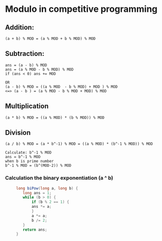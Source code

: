 # Modulo in competitive programming
## Addition:
```shell
(a + b) % MOD = (a % MOD + b % MOD) % MOD
```

## Subtraction:
```shell
ans = (a - b) % MOD
ans = (a % MOD - b % MOD) % MOD
if (ans < 0) ans += MOD 

OR
(a - b) % MOD = ((a % MOD  - b % MOD) + MOD ) % MOD
<=> (a - b ) = (a % MOD - b % MOD + MOD) % MOD
```

## Multiplication
```shell
(a * b) % MOD = ((a % MOD) * (b % MOD)) % MOD
```

## Division
```shell
(a / b) % MOD = (a * b^-1) % MOD = ((a % MOD) * (b^-1 % MOD)) % MOD

Calculate: b^-1 % MOD
ans = b^-1 % MOD
when b is prime number
b^-1 % MOD = (b^(MOD-2)) % MOD
```
### Calculation the binary exponentiation (a ^ b)
```java
     long biPow(long a, long b) {
        long ans = 1;
        while (b > 0) {
            if (b % 2 == 1) {
            ans *= a;
            }
            a *= a;
            b /= 2;
        }
        return ans;
     }
```

